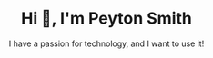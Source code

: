 <p><h1 align="center">Hi 👋, I'm Peyton Smith</h1></p>
<p align="center">I have a passion for technology, and I want to use it!</p>
